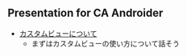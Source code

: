 ## Presentation for CA Androider

- [カスタムビューについて](http://chooblarin.github.io/slides/?reusable_ui.md)
  - まずはカスタムビューの使い方について話そう
